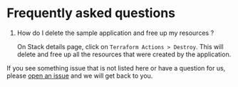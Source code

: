 # Frequently asked questions

1. How do I delete the sample application and free up my resources ?

   On Stack details page, click on `Terraform Actions > Destroy`. This will delete and free up all the resources that were created by the application.

If you see something issue that is not listed here or have a question for us, please [open an issue](https://github.com/oracle/terraform-oci-oke-quickstart/issues/new) and we will get back to you.
